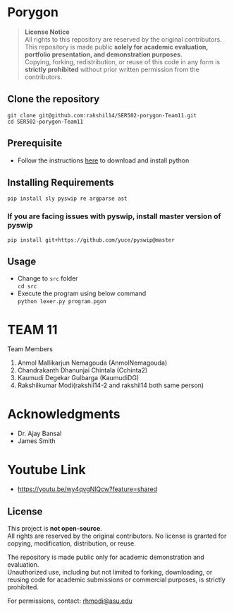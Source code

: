 # Porygon

> **License Notice**  
> All rights to this repository are reserved by the original contributors.  
> This repository is made public **solely for academic evaluation, portfolio presentation, and demonstration purposes**.  
> Copying, forking, redistribution, or reuse of this code in any form is **strictly prohibited** without prior written permission from the contributors.

## Clone the repository  
```git clone git@github.com:rakshil14/SER502-porygon-Team11.git```  
```cd SER502-porygon-Team11```

## Prerequisite
* Follow the instructions [here](https://www.python.org/downloads/) to download and install python 

## Installing Requirements
```pip install sly pyswip re argparse ast```
### If you are facing issues with pyswip, install master version of pyswip
```pip install git+https://github.com/yuce/pyswip@master ```


## Usage
* Change to ```src``` folder  
```cd src ```
* Execute the program using below command  
``` python lexer.py program.pgon ``` 


# TEAM 11

Team Members
1. Anmol Mallikarjun Nemagouda (AnmolNemagouda)
2. Chandrakanth Dhanunjai Chintala (Cchinta2)
3. Kaumudi Degekar Gulbarga (KaumudiDG)
4. Rakshilkumar Modi(rakshil14-2 and rakshil14 both same person)

# Acknowledgments
* Dr. Ajay Bansal
* James Smith

# Youtube Link
* https://youtu.be/wy4qvgNlQcw?feature=shared


## License

This project is **not open-source**.  
All rights are reserved by the original contributors. No license is granted for copying, modification, distribution, or reuse.

The repository is made public only for academic demonstration and evaluation.  
Unauthorized use, including but not limited to forking, downloading, or reusing code for academic submissions or commercial purposes, is strictly prohibited.

For permissions, contact: [rhmodi@asu.edu](mailto:rhmodi@asu.edu)

